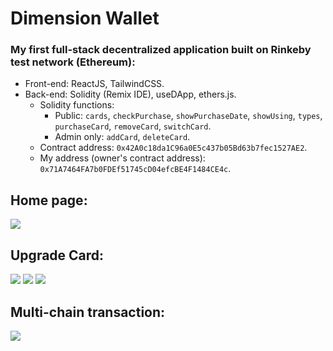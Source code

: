 
# Dimension Wallet

### My first full-stack decentralized application built on Rinkeby test network (Ethereum):
- Front-end: ReactJS, TailwindCSS.
- Back-end: Solidity (Remix IDE), useDApp, ethers.js.
  - Solidity functions:
    - Public: `cards`, `checkPurchase`, `showPurchaseDate`, `showUsing`, `types`, `purchaseCard`, `removeCard`, `switchCard`.
    - Admin only: `addCard`, `deleteCard`.
  - Contract address: `0x42A0c18da1C96a0E5c437b05Bd63b7fec1527AE2`.
  - My address (owner's contract address): `0x71A7464FA7b0FDEf51745cD04efcBE4F1484CE4c`.

## Home page:
![](https://i.imgur.com/BfVLyp7.gif)


## Upgrade Card:
![](https://i.imgur.com/qC8aDyL.png)
![](https://i.imgur.com/W6qmXbc.png)
![](https://i.imgur.com/d9d3XlD.png)

## Multi-chain transaction:
![](https://i.imgur.com/jlcB4li.png)

